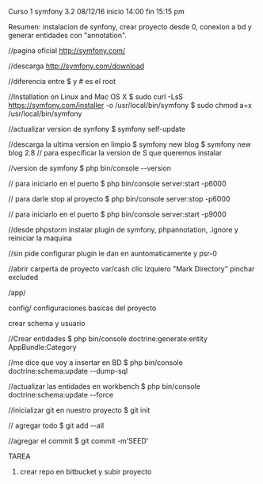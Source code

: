 Curso 1 symfony 3.2 
08/12/16 
inicio 14:00 fin 15:15 pm


Resumen: instalacion de synfony, crear proyecto desde 0, conexion a bd y generar entidades con "annotation".

//pagina oficial
http://symfony.com/

//descarga 
http://symfony.com/download

//diferencia entre $ y # es el root

//Installation on Linux and Mac OS X
$ sudo curl -LsS https://symfony.com/installer -o /usr/local/bin/symfony
$ sudo chmod a+x /usr/local/bin/symfony


//actualizar version de synfony
$ symfony self-update


//descarga la ultima version en limpio
$ symfony new blog
$ symfony new blog 2.8 // para especificar la version de S que queremos instalar

//version de symfony
$ php bin/console --version


// para iniciarlo en el puerto
$ php bin/console server:start -p6000

// para darle stop al proyecto
$ php bin/console server:stop -p6000

// para iniciarlo en el puerto
$ php bin/console server:start -p9000

//desde phpstorm
instalar plugin de symfony, phpannotation, .ignore y reiniciar la maquina 

//sin pide configurar plugin le dan en auntomaticamente y psr-0

//abrir carperta de proyecto var/cash clic izquiero "Mark Directory" pinchar excluded


/app/

config/ 
configuraciones basicas del proyecto


crear schema y usuario 


//Crear entidades
$ php bin/console doctrine:generate:entity
AppBundle:Category


//me dice que voy a insertar en BD
$ php bin/console doctrine:schema:update --dump-sql

//actualizar las entidades en workbench
$ php bin/console doctrine:schema:update --force


//inicializar git en nuestro proyecto
$ git init

// agregar todo
$ git add --all

//agregar el commit 
$ git commit -m'SEED'

TAREA
1. crear repo en bitbucket y subir proyecto 
